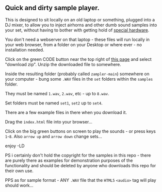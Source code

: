 ## Quick and dirty sample player.

This is designed to sit locally on an old laptop or something, plugged into a DJ mixer, to allow you to inject airhorns and other dumb sound samples into your set, without having to bother with getting hold of [special hardware](https://www.akaipro.com/mpx-8.html).

You don't need a webserver on that laptop - these files will run locally in your web browser, from a folder on your Desktop or where ever - no installation needed.

Click on the green CODE button near the top right of [this page](https://github.com/LukeSnarl/zampler) and select "download zip". Unzip the downloaded file to somewhere.

Inside the resulting folder (probably called `zampler-main`) somewhere on your computer - bung some `.WAV` files in the `set` folders within the `samples` folder.

They must be named `1.wav`, `2.wav`, etc - up to `8.wav`.

Set folders must be named `set1`, `set2` up to `set4`.

There are a few example files in there when you download it.

Drag the `index.html` file into your browser...

Click on the big green buttons on screen to play the sounds - or press keys `1`-`8`. Also `arrow up` and `arrow down` change sets...

enjoy
-LD

PS i certainly don't hold the copyright for the samples in this repo - there are purely there as examples for demonstration purposes of the functionality and should be deleted by anyone who downloads this repo for their own use.

PPS as for sample format - ANY `.WAV` file that the `HTML5` `<audio>` tag will play should work...
